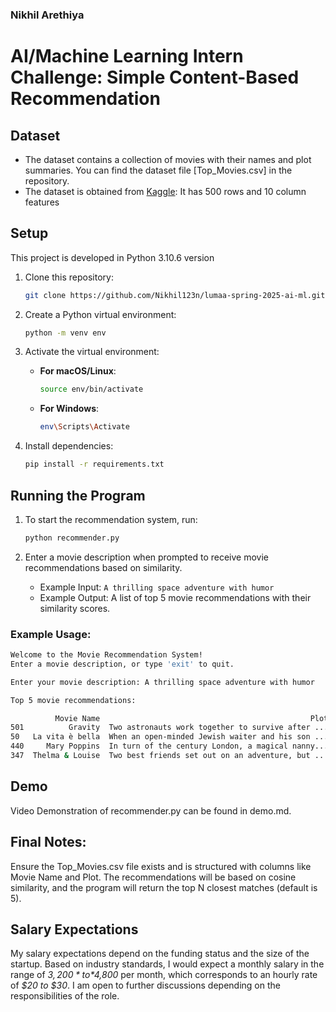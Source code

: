 ### Nikhil Arethiya
# AI/Machine Learning Intern Challenge: Simple Content-Based Recommendation

## Dataset
- The dataset contains a collection of movies with their names and plot summaries. You can find the dataset file [Top_Movies.csv] in the repository. 
- The dataset is obtained from [Kaggle](https://www.kaggle.com/datasets/moazeldsokyx/the-500-best-movies-imdb): It has 500 rows and 10 column features


## Setup
This project is developed in Python 3.10.6 version

1. Clone this repository:
   ```bash
   git clone https://github.com/Nikhil123n/lumaa-spring-2025-ai-ml.git
   ```

2. Create a Python virtual environment:
   ```bash
   python -m venv env
   ```

3. Activate the virtual environment:
   - **For macOS/Linux**:
     ```bash
     source env/bin/activate
     ```
   - **For Windows**:
     ```bash
     env\Scripts\Activate
     ```

4. Install dependencies:
   ```bash
   pip install -r requirements.txt
   ```


## Running the Program
1. To start the recommendation system, run:
   ```bash
   python recommender.py
   ```

2. Enter a movie description when prompted to receive movie recommendations based on similarity.
   - Example Input: `A thrilling space adventure with humor`
   - Example Output: A list of top 5 movie recommendations with their similarity scores.

### Example Usage:
```bash
Welcome to the Movie Recommendation System!
Enter a movie description, or type 'exit' to quit.

Enter your movie description: A thrilling space adventure with humor

Top 5 movie recommendations:

          Movie Name                                               Plot  SimilarityScore
501          Gravity  Two astronauts work together to survive after ...         0.202062
50   La vita è bella  When an open-minded Jewish waiter and his son ...         0.178459
440     Mary Poppins  In turn of the century London, a magical nanny...         0.151315
347  Thelma & Louise  Two best friends set out on an adventure, but ...         0.144349
```

## Demo
Video Demonstration of recommender.py can be found in demo.md.


## Final Notes:
Ensure the Top_Movies.csv file exists and is structured with columns like Movie Name and Plot.
The recommendations will be based on cosine similarity, and the program will return the top N closest matches (default is 5).

## Salary Expectations
My salary expectations depend on the funding status and the size of the startup. 
Based on industry standards, I would expect a monthly salary in the range of *$3,200* to *$4,800* per month, which corresponds to an hourly rate of *$20 to $30*. I am open to further discussions depending on the responsibilities of the role.